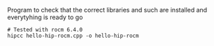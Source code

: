 Program to check that the correct libraries and such are installed and everytyhing is ready to go  

``` 
# Tested with rocm 6.4.0 
hipcc hello-hip-rocm.cpp -o hello-hip-rocm
```

